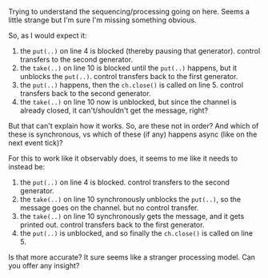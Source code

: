 Trying to understand the sequencing/processing going on here. Seems a little strange but I'm sure I'm missing something obvious.

So, as I would expect it:

1. the `put(..)` on line 4 is blocked (thereby pausing that generator). control transfers to the second generator.
2. the `take(..)` on line 10 is blocked until the `put(..)` happens, but it unblocks the `put(..)`. control transfers back to the first generator.
3. the `put(..)` happens, then the `ch.close()` is called on line 5. control transfers back to the second generator.
4. the `take(..)` on line 10 now is unblocked, but since the channel is already closed, it can't/shouldn't get the message, right?

But that can't explain how it works. So, are these not in order? And which of these is synchronous, vs which of these (if any) happens async (like on the next event tick)?


For this to work like it observably does, it seems to me like it needs to instead be:

1. the `put(..)` on line 4 is blocked. control transfers to the second generator.
2. the `take(..)` on line 10 synchronously unblocks the `put(..)`, so the message goes on the channel. but no control transfer.
3. the `take(..)` on line 10 synchronously gets the message, and it gets printed out. control transfers back to the first generator.
4. the `put(..)` is unblocked, and so finally the `ch.close()` is called on line 5.

Is that more accurate? It sure seems like a stranger processing model. Can you offer any insight?

